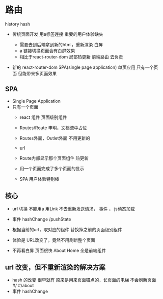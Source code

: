 # 路由

history
hash 

- 传统页面开发 
    用a标签连接
    重要的用户体验缺失
    - 需要去到后端拿到新的html，重新渲染 
        白屏 
    - a 链接切换页面会有白屏效果
    - 相比于react-router-dom 局部热更新
    前端路由 去负责 

- 新的 react-router-dom SPA(single page application) 单页应用 
    只有一个页面 但能带来多页面效果 

## SPA 
- Single Page Application
- 只有一个页面
    - react 组件
        页面级别组件
    - Routes/Route 申明，文档流中占位
    - Routes外面，Outlet外面 不用更新的
    - url
    - Route内部显示那个页面组件
        热更新
    
    - 用一个页面完成了多个页面的显示
    - SPA 用户体验特别棒 

## 核心
- url 切换
    不能用a
    用Link
    不去重新发送请求，
    事件 ， js动态加载

- 事件 hashChange /pushState 
- 根据当前的url，取对应的组件
    替换掉之前的页面级别组件
- 体验是
    URL改变了，竟然不用刷新整个页面 
- 不再看白屏
    页面很快 
    About
    Home 全是前端组件 

## url 改变，但不重新渲染的解决方案 
- hash 的改变 很早就有
    原来是用来页面锚点的，长页面的电梯
    不会刷新页面
    #/
    #/about
- 事件
    hashChange